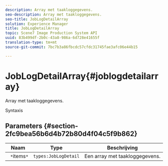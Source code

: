 ```yaml
---
description: Array met taakloggegevens.
seo-description: Array met taakloggegevens.
seo-title: JobLogDetailArray
solution: Experience Manager
title: JobLogDetailArray
topic: Scene7 Image Production System API
uuid: 83b499df-2b0c-43a8-986a-6d728e41655f
translation-type: tm+mt
source-git-commit: 7bc7b3a86fbcdc57cfdc31745fae3afc06e44b15

---
```



# JobLogDetailArray{#joblogdetailarray}

Array met taakloggegevens.

Syntaxis

## Parameters {#section-2fc9bea56b6d4b72b80d4f04c5f9b862}

| Naam | Type | Beschrijving |
|---|---|---|
| ` *`items`*` | `types:JobLogDetail` | Een array met taakloggegevens. |

